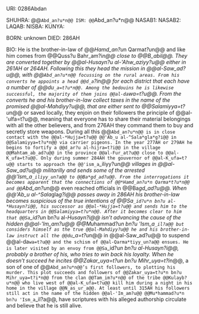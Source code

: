 URI: 0286Abdan

SHUHRA: @@`Abd_an?u*n@@
ISM: @@`Abd_an?u*n@@
NASAB1:
NASAB2:
LAQAB:
NISBA:
KUNYA:

BORN: unknown
DIED: 286AH

BIO: He is the brother-in-law of @@*Hamd_an?u*n Qarma*t?u*n@@ and like him comes from @@Quss?u Bahr_am?i*n@@ close to @@B_abil@@. They are converted together by @@al-*Husayn?u al-'Ahw_aziyy?u@@ either in 261AH or 264AH. Following this they head the mission in @@al-Saw_ad?u@@, with @@`Abd_an?u*n@@ focussing on the rural areas. From his converts he appoints a head @@d_a`?i*n@@ for each district that each have a number of @@du`_a=t?u*n@@. Among the bedouins he is likewise successful, the majority of them joins @@al-da`wa=t?u@@. From the converts he and his brother-in-law collect taxes in the name of the promised @@al-Mahdiyy?u@@, that are either sent to @@Salamiyya=t?u*n@@ or saved locally, they enjoin on their followers the principle of @@al-'ulfa=t?u@@, meaning that everyone has to share their material belongings with all the other believers, and from 276AH they command them to buy and secretly store weapons. During all this @@`Abd_an?u*n@@ is in close contact with the @@al-*Hujja=t?u@@ @@'Ab_u al-^Sala*gla*g?i@@ in @@Salamiyya=t?u*n@@ via carrier pigeons. In the year 277AH or 279AH he begins to fortify a @@d_ar?u al-hijra=t?i@@ in the village @@Mahtam_ab_ad?u@@ in the province @@al-Fur_at?u@@ close to @@al-K_ufa=t?u@@. Only during summer 284AH the gouvernor of @@al-K_ufa=t?u@@ starts to approach the @@'ism_a`_iliyy?u*n@@ villages in @@al-Saw_ad?u@@ militarilly and sends some of the arrested @@'Ism_a`_iliyy_un?a@@ to @@Ba*gd_ad?u@@. From the interrogations it becomes apparent that the connections of @@*Hamd_an?u*n Qarma*t?u*n@@ and @@`Abd_an?u*n@@ even reached officials in @@Ba*gd_ad?u@@. When @@'Ab_u al-^Sala*gla*g?i@@ passes away in 286AH his brother-in-law becomes suspicious of the true intentions of @@Sa`_id?u*n bn?u al-*Husayn?i@@, his successor as @@al-*Hujja=t?u@@ and sends him to the headquarters in @@Salamiyya=t?u*n@@. After it becomes clear to him that @@Sa`_id?u*n bn?u al-*Husayn?i@@ isn’t advancing the cause of the hidden @@al-'Im_am?u@@ @@Mu*hammad?u*n bn?u 'Ism_a`_il?a@@ but considers himself as the true @@al-Mahdiyy?u@@ he and his brother-in-law instruct all the @@du`_a=t?u*n@@ in @@al-Saw_ad?u@@ to suspend @@al-da`wa=t?u@@ and the schism of @@al-Qarma*tiyy_un?a@@ ensues. He is later visited by an envoy from @@Sa`_id?u*n bn?u al-*Husayn?i@@, probably a brother of his, who tries to win back his loyalty. When he doesn’t succeed he incites @@Zakar_uya=t?u*n bn?u Mihr_uya=t?i*n@@, a son of one of @@`Abd_an?u*n@@’s first followers, to plotting his murder. This plot succeeds and followers of @@Zakar_uya=t?u*n bn?u Mihr_uya=t?i*n@@ from the clan @@Tam_im?u*n@@ of the tribe @@Kulayb?u*n@@ who live west of @@al-K_ufa=t?u@@ kill him during a night in his home in the village @@N_as_ur_a@@. At least until 315AH his followers still act in the name of the hidden @@al-'Im_am?u@@ @@Mu*hammad?u*n bn?u 'Ism_a`_il?a@@, have scriptures with his alleged authorship circulate and believe that he is still alive.
